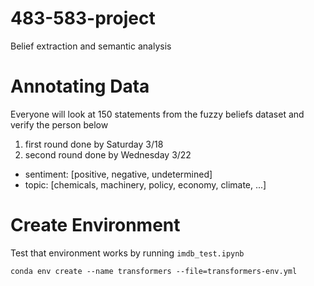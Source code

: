 # 483-583-project
Belief extraction and semantic analysis

# Annotating Data
Everyone will look at 150 statements from the fuzzy beliefs dataset and verify the person below
1. first round done by Saturday 3/18
2. second round done by Wednesday 3/22
- sentiment: [positive, negative, undetermined]
- topic: [chemicals, machinery, policy, economy, climate, ...]

# Create Environment
Test that environment works by running `imdb_test.ipynb`

`conda env create --name transformers --file=transformers-env.yml`